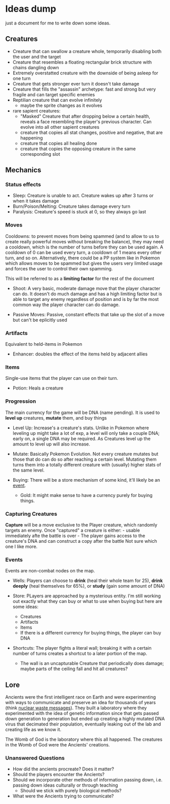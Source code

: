 # Ideas dump
just a document for me to write down some ideas.

## Creatures
- Creature that can swallow a creature whole, temporarily disabling both the user and the target
- Creature that resembles a floating rectangular brick structure with chains dangling down
- Extremely overstatted creature with the downside of being asleep for one turn 
- Creature that gets stronger ever turn it doesn't take damage
- Creature that fills the "assassin" archetype: fast and strong but very fragile and can target specific enemies
- Reptilian creature that can evolve infinitely
    - maybe the sprite changes as it evolves
- rare sapient creatures:
    - "Masked" Creature that after dropping below a certain health, reveals a face resembling the player's previous character. Can evolve into all other sapient creatures
    - creature that copies all stat changes, positive and negative, that are happening
    - creature that copies all healing done 
    - creature that copies the opposing creature in the same corresponding slot

## Mechanics

### Status effects
- Sleep: Creature is unable to act. Creature wakes up after 3 turns or when it takes damage
- Burn/Poison/Melting: Creature takes damage every turn
- Paralysis: Creature's speed is stuck at 0, so they always go last

### Moves
Cooldowns: to prevent moves from being spammed (and to allow to us to create really powerful moves without breaking the balance), they may need a cooldown, which is the number of turns before they can be used again. A cooldown of 0 can be used every turn, a cooldown of 1 means every other turn, and so on. Alternatively, there could be a PP system like in Pokemon which allows moves to be spammed but gives the users very limited usage and forces the user to control their own spamming.

This will be referred to as a **limiting factor** for the rest of the document

- Shoot: A very basic, moderate damage move that the player character can do. It doesn't do much damage and has a high limiting factor but is able to target any enemy regardless of position and is by far the most common way the player character can do damage.

- Passive Moves: Passive, constant effects that take up the slot of a move but can't be eplicitly used

### Artifacts
Equivalent to held-items in Pokemon

- Enhancer: doubles the effect of the items held by adjacent allies

### Items
Single-use items that the player can use on their turn.

- Potion: Heals a creature

### Progression
The main currency for the game will be DNA (name pending). It is used to **level up** creatures, **mutate** them, and buy things

- Level Up: Increase's a creature's stats. Unlike in Pokemon where leveling up might take a lot of exp, a level will only take a couple DNA; early on, a single DNA may be required. As Creatures level up the amount to level up will also increase.

- Mutate: Basically Pokemon Evolution. Not every creature mutates but those that do can do so after reaching a certain level. Mutating them turns them into a totally different creature with (usually) higher stats of the same level.

- Buying: There will be a store mechanism of some kind, it'll likely be an [event](#Events). 

    - Gold: It might make sense to have a currency purely for buying things. 

### Capturing Creatures
**Capture** will be a move exclusive to the Player creature, which randomly targets an enemy. Once "captured" a creature is either:
    - usable immediately afte the battle is over
    - The player gains access to the creature's DNA and can construct a copy after the battle
Not sure which one I like more.

### Events
Events are non-combat nodes on the map.

- Wells: Players can choose to **drink** (heal their whole team for 25), **drink deeply** (heal themselves for 65%), or **study** (gain some amount of DNA)

- Store: PLayers are approached by a mysterious entity. I'm still working out exactly what they can buy or what to use when buying but here are some ideas:
    - Creatures
    - Artifacts
    - Items
    - If there is a different currency for buying things, the player can buy DNA

- Shortcuts: The player fights a literal wall; breaking it with a certain number of turns creates a shortcut to a later portion of the map.
    - The wall is an uncapturable Creature that periodically does damage; maybe parts of the ceiling fall and hit all creatures?





## Lore
Ancients were the first intelligent race on Earth and were experimenting with ways to communicate and preserve an idea for thousands of years (think [nuclear waste messages](https://en.wikipedia.org/wiki/Long-term_nuclear_waste_warning_messages)). They built a laboratory where they experimented with the idea of genetic information since that gets passed down generation to generation but ended up creating a highly mutated DNA virus that decimated their population, eventually leaking out of the lab and creating life as we know it.

The Womb of God is the laboratory where this all happened.
The creatures in the Womb of God were the Ancients' creations.

### Unanswered Questions
- How did the ancients procreate? Does it matter?
- Should the players encounter the Ancients?
- Should we incorporate other methods of information passing down, i.e. passing down ideas culturally or through teaching
    - Should we stick with purely biological methods?
- What were the Ancients trying to communicate?
